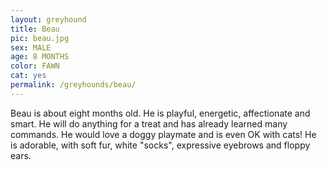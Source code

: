 ```yaml
---
layout: greyhound
title: Beau
pic: beau.jpg
sex: MALE
age: 8 MONTHS
color: FAWN
cat: yes
permalink: /greyhounds/beau/
---
```

Beau is about eight months old. He is playful, energetic, affectionate and smart. He will do anything for a treat and
has already learned many commands. He would love a doggy playmate and is even OK with cats! He is adorable, with soft
fur, white "socks", expressive eyebrows and floppy ears. 
